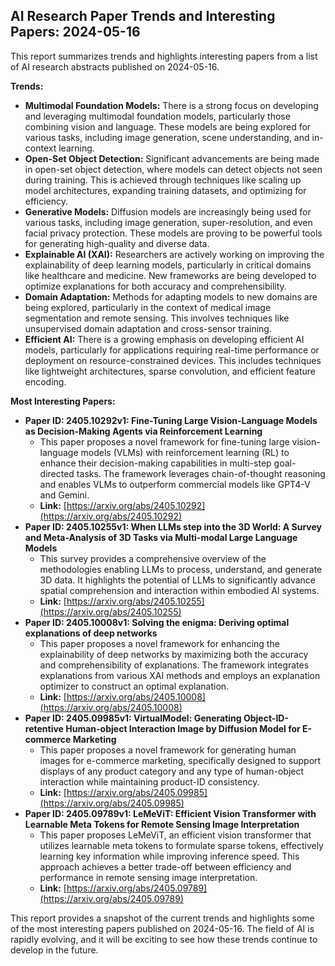 ## AI Research Paper Trends and Interesting Papers: 2024-05-16

This report summarizes trends and highlights interesting papers from a list of AI research abstracts published on 2024-05-16.

**Trends:**

* **Multimodal Foundation Models:** There is a strong focus on developing and leveraging multimodal foundation models, particularly those combining vision and language. These models are being explored for various tasks, including image generation, scene understanding, and in-context learning.
* **Open-Set Object Detection:**  Significant advancements are being made in open-set object detection, where models can detect objects not seen during training. This is achieved through techniques like scaling up model architectures, expanding training datasets, and optimizing for efficiency.
* **Generative Models:** Diffusion models are increasingly being used for various tasks, including image generation, super-resolution, and even facial privacy protection. These models are proving to be powerful tools for generating high-quality and diverse data.
* **Explainable AI (XAI):**  Researchers are actively working on improving the explainability of deep learning models, particularly in critical domains like healthcare and medicine. New frameworks are being developed to optimize explanations for both accuracy and comprehensibility.
* **Domain Adaptation:**  Methods for adapting models to new domains are being explored, particularly in the context of medical image segmentation and remote sensing. This involves techniques like unsupervised domain adaptation and cross-sensor training.
* **Efficient AI:**  There is a growing emphasis on developing efficient AI models, particularly for applications requiring real-time performance or deployment on resource-constrained devices. This includes techniques like lightweight architectures, sparse convolution, and efficient feature encoding.

**Most Interesting Papers:**

* **Paper ID: 2405.10292v1: Fine-Tuning Large Vision-Language Models as Decision-Making Agents via Reinforcement Learning**
    * This paper proposes a novel framework for fine-tuning large vision-language models (VLMs) with reinforcement learning (RL) to enhance their decision-making capabilities in multi-step goal-directed tasks. The framework leverages chain-of-thought reasoning and enables VLMs to outperform commercial models like GPT4-V and Gemini.
    * **Link:** [https://arxiv.org/abs/2405.10292](https://arxiv.org/abs/2405.10292)
* **Paper ID: 2405.10255v1: When LLMs step into the 3D World: A Survey and Meta-Analysis of 3D Tasks via Multi-modal Large Language Models**
    * This survey provides a comprehensive overview of the methodologies enabling LLMs to process, understand, and generate 3D data. It highlights the potential of LLMs to significantly advance spatial comprehension and interaction within embodied AI systems.
    * **Link:** [https://arxiv.org/abs/2405.10255](https://arxiv.org/abs/2405.10255)
* **Paper ID: 2405.10008v1: Solving the enigma: Deriving optimal explanations of deep networks**
    * This paper proposes a novel framework for enhancing the explainability of deep networks by maximizing both the accuracy and comprehensibility of explanations. The framework integrates explanations from various XAI methods and employs an explanation optimizer to construct an optimal explanation.
    * **Link:** [https://arxiv.org/abs/2405.10008](https://arxiv.org/abs/2405.10008)
* **Paper ID: 2405.09985v1: VirtualModel: Generating Object-ID-retentive Human-object Interaction Image by Diffusion Model for E-commerce Marketing**
    * This paper proposes a novel framework for generating human images for e-commerce marketing, specifically designed to support displays of any product category and any type of human-object interaction while maintaining product-ID consistency.
    * **Link:** [https://arxiv.org/abs/2405.09985](https://arxiv.org/abs/2405.09985)
* **Paper ID: 2405.09789v1: LeMeViT: Efficient Vision Transformer with Learnable Meta Tokens for Remote Sensing Image Interpretation**
    * This paper proposes LeMeViT, an efficient vision transformer that utilizes learnable meta tokens to formulate sparse tokens, effectively learning key information while improving inference speed. This approach achieves a better trade-off between efficiency and performance in remote sensing image interpretation.
    * **Link:** [https://arxiv.org/abs/2405.09789](https://arxiv.org/abs/2405.09789)

This report provides a snapshot of the current trends and highlights some of the most interesting papers published on 2024-05-16. The field of AI is rapidly evolving, and it will be exciting to see how these trends continue to develop in the future. 
